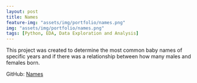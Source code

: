 ```yaml
---
layout: post
title: Names
feature-img: "assets/img/portfolio/names.png"
img: "assets/img/portfolio/names.png"
tags: [Python, EDA, Data Exploration and Analysis]
---
```


This project was created to determine the most common baby names of specific years and if there was a relationship between how many males and females born.

GitHub: 
[Names](https://github.com/knmoses/DSC530-Names)

